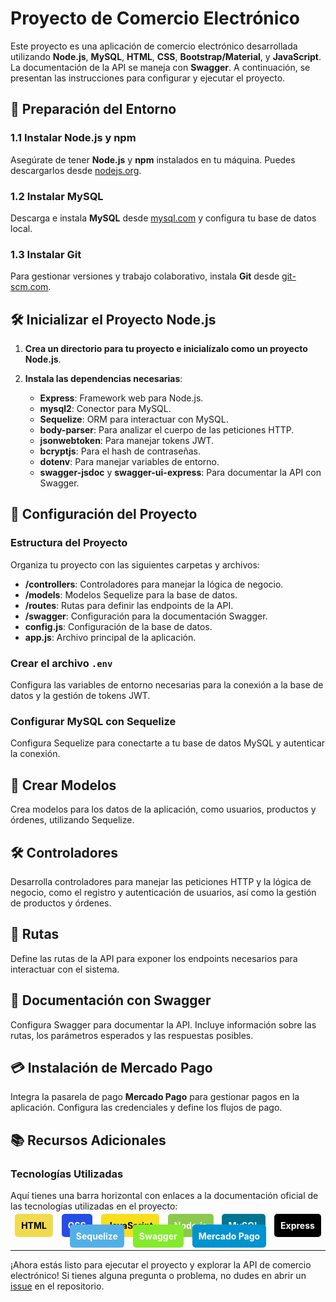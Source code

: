 # Proyecto de Comercio Electrónico

Este proyecto es una aplicación de comercio electrónico desarrollada utilizando **Node.js**, **MySQL**, **HTML**, **CSS**, **Bootstrap/Material**, y **JavaScript**. La documentación de la API se maneja con **Swagger**. A continuación, se presentan las instrucciones para configurar y ejecutar el proyecto.

## 🚀 Preparación del Entorno

### 1.1 Instalar Node.js y npm

Asegúrate de tener **Node.js** y **npm** instalados en tu máquina. Puedes descargarlos desde [nodejs.org](https://nodejs.org).

### 1.2 Instalar MySQL

Descarga e instala **MySQL** desde [mysql.com](https://www.mysql.com) y configura tu base de datos local.

### 1.3 Instalar Git

Para gestionar versiones y trabajo colaborativo, instala **Git** desde [git-scm.com](https://git-scm.com).

## 🛠 Inicializar el Proyecto Node.js

1. **Crea un directorio para tu proyecto e inicialízalo como un proyecto Node.js**.

2. **Instala las dependencias necesarias**:

    - **Express**: Framework web para Node.js.
    - **mysql2**: Conector para MySQL.
    - **Sequelize**: ORM para interactuar con MySQL.
    - **body-parser**: Para analizar el cuerpo de las peticiones HTTP.
    - **jsonwebtoken**: Para manejar tokens JWT.
    - **bcryptjs**: Para el hash de contraseñas.
    - **dotenv**: Para manejar variables de entorno.
    - **swagger-jsdoc** y **swagger-ui-express**: Para documentar la API con Swagger.

## 📁 Configuración del Proyecto

### Estructura del Proyecto

Organiza tu proyecto con las siguientes carpetas y archivos:

- **/controllers**: Controladores para manejar la lógica de negocio.
- **/models**: Modelos Sequelize para la base de datos.
- **/routes**: Rutas para definir las endpoints de la API.
- **/swagger**: Configuración para la documentación Swagger.
- **config.js**: Configuración de la base de datos.
- **app.js**: Archivo principal de la aplicación.

### Crear el archivo `.env`

Configura las variables de entorno necesarias para la conexión a la base de datos y la gestión de tokens JWT.

### Configurar MySQL con Sequelize

Configura Sequelize para conectarte a tu base de datos MySQL y autenticar la conexión.

## 🔨 Crear Modelos

Crea modelos para los datos de la aplicación, como usuarios, productos y órdenes, utilizando Sequelize.

## 🛠 Controladores

Desarrolla controladores para manejar las peticiones HTTP y la lógica de negocio, como el registro y autenticación de usuarios, así como la gestión de productos y órdenes.

## 🔗 Rutas

Define las rutas de la API para exponer los endpoints necesarios para interactuar con el sistema.

## 📜 Documentación con Swagger

Configura Swagger para documentar la API. Incluye información sobre las rutas, los parámetros esperados y las respuestas posibles.

## 💳 Instalación de Mercado Pago

Integra la pasarela de pago **Mercado Pago** para gestionar pagos en la aplicación. Configura las credenciales y define los flujos de pago.

## 📚 Recursos Adicionales

### Tecnologías Utilizadas

Aquí tienes una barra horizontal con enlaces a la documentación oficial de las tecnologías utilizadas en el proyecto:


<div align="center">
  <a href="https://developer.mozilla.org/es/docs/Web/HTML" target="_blank" style="text-decoration: none; margin: 5px; padding: 10px; background-color: #f0db4f; color: #000; border-radius: 5px; font-weight: bold;">HTML</a>
  <a href="https://developer.mozilla.org/es/docs/Web/CSS" target="_blank" style="text-decoration: none; margin: 5px; padding: 10px; background-color: #264de4; color: #fff; border-radius: 5px; font-weight: bold;">CSS</a>
  <a href="https://developer.mozilla.org/es/docs/Web/JavaScript" target="_blank" style="text-decoration: none; margin: 5px; padding: 10px; background-color: #f7df1e; color: #000; border-radius: 5px; font-weight: bold;">JavaScript</a>
  <a href="https://nodejs.org" target="_blank" style="text-decoration: none; margin: 5px; padding: 10px; background-color: #8CC84B; color: #fff; border-radius: 5px; font-weight: bold;">Node.js</a>
  <a href="https://www.mysql.com" target="_blank" style="text-decoration: none; margin: 5px; padding: 10px; background-color: #00758F; color: #fff; border-radius: 5px; font-weight: bold;">MySQL</a>
  <a href="https://expressjs.com/" target="_blank" style="text-decoration: none; margin: 5px; padding: 10px; background-color: #000; color: #fff; border-radius: 5px; font-weight: bold;">Express</a>
  <a href="https://sequelize.org/" target="_blank" style="text-decoration: none; margin: 5px; padding: 10px; background-color: #52b0e7; color: #fff; border-radius: 5px; font-weight: bold;">Sequelize</a>
  <a href="https://swagger.io/docs/" target="_blank" style="text-decoration: none; margin: 5px; padding: 10px; background-color: #85EA2D; color: #fff; border-radius: 5px; font-weight: bold;">Swagger</a>
  <a href="https://www.mercadopago.com.ar/developers/panel" target="_blank" style="text-decoration: none; margin: 5px; padding: 10px; background-color: #0093D0; color: #fff; border-radius: 5px; font-weight: bold;">Mercado Pago</a>
</div>


---

¡Ahora estás listo para ejecutar el proyecto y explorar la API de comercio electrónico! Si tienes alguna pregunta o problema, no dudes en abrir un [issue](https://github.com/tu-repositorio/issues) en el repositorio.

